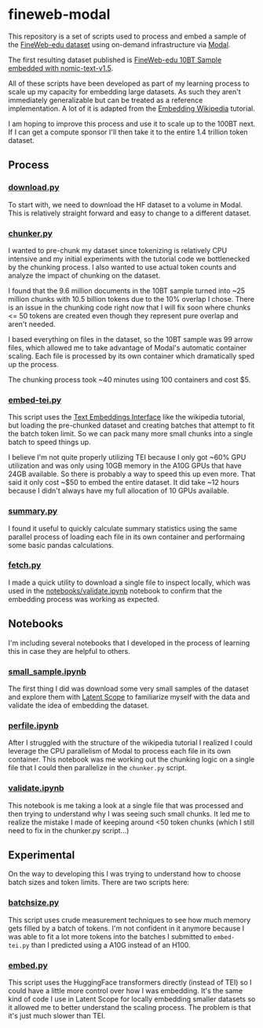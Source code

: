 # fineweb-modal

This repository is a set of scripts used to process and embed a sample of the [FineWeb-edu dataset](https://huggingface.co/datasets/HuggingFaceFW/fineweb-edu) using on-demand infrastructure via [Modal](https://modal.com).

The first resulting dataset published is [FineWeb-edu 10BT Sample embedded with nomic-text-v1.5](https://huggingface.co/datasets/enjalot/fineweb-edu-sample-10BT-chunked-500-nomic-text-v1.5).

All of these scripts have been developed as part of my learning process to scale up my capacity for embedding large datasets. 
As such they aren't immediately generalizable but can be treated as a reference implementation. A lot of it is adapted from the [Embedding Wikipedia](https://modal.com/blog/embedding-wikipedia) tutorial.

I am hoping to improve this process and use it to scale up to the 100BT next. If I can get a compute sponsor I'll then take it to the entire 1.4 trillion token dataset.


## Process

### [download.py](download.py)
To start with, we need to download the HF dataset to a volume in Modal. This is relatively straight forward and easy to change to a different dataset.

### [chunker.py](chunker.py)
I wanted to pre-chunk my dataset since tokenizing is relatively CPU intensive and my initial experiments with the tutorial code we bottlenecked by the chunking process. I also wanted to use actual token counts and analyze the impact of chunking on the dataset.

I found that the 9.6 million documents in the 10BT sample turned into ~25 million chunks with 10.5 billion tokens due to the 10% overlap I chose. There is an issue in the chunking code right now that I will fix soon where chunks <= 50 tokens are created even though they represent pure overlap and aren't needed.

I based everything on files in the dataset, so the 10BT sample was 99 arrow files, which allowed me to take advantage of Modal's automatic container scaling. Each file is processed by its own container which dramatically sped up the process.

The chunking process took ~40 minutes using 100 containers and cost $5.

### [embed-tei.py](embed-tei.py)
This script uses the [Text Embeddings Interface](https://huggingface.co/docs/text-embeddings-inference/en/index) like the wikipedia tutorial, but loading the pre-chunked dataset and creating batches that attempt to fit the batch token limit. So we can pack many more small chunks into a single batch to speed things up.

I believe I'm not quite properly utilizing TEI because I only got ~60% GPU utilization and was only using 10GB memory in the A10G GPUs that have 24GB available. So there is probably a way to speed this up even more. That said it only cost ~$50 to embed the entire dataset. It did take ~12 hours because I didn't always have my full allocation of 10 GPUs available.

### [summary.py](summary.py)
I found it useful to quickly calculate summary statistics using the same parallel process of loading each file in its own container and performaing some basic pandas calculations.

### [fetch.py](fetch.py)
I made a quick utility to download a single file to inspect locally, which was used in the [notebooks/validate.ipynb](notebooks/validate.ipynb) notebook to confirm that the embedding process was working as expected.


## Notebooks
I'm including several notebooks that I developed in the process of learning this in case they are helpful to others.

### [small_sample.ipynb](notebooks/small_sample.ipynb)
The first thing I did was download some very small samples of the dataset and explore them with [Latent Scope](https://github.com/enjalot/latent-scope) to familiarize myself with the data and validate the idea of embedding the dataset.

### [perfile.ipynb](notebooks/perfile.ipynb)
After I struggled with the structure of the wikipedia tutorial I realized I could leverage the CPU parallelism of Modal to process each file in its own container. This notebook was me working out the chunking logic on a single file that I could then parallelize in the `chunker.py` script.

### [validate.ipynb](notebooks/validate.ipynb)
This notebook is me taking a look at a single file that was processed and then trying to understand why I was seeing such small chunks. It led me to realize the mistake I made of keeping around <50 token chunks (which I still need to fix in the chunker.py script...)

## Experimental
On the way to developing this I was trying to understand how to choose batch sizes and token limits. There are two scripts here:

### [batchsize.py](experimental/batchsize.py)
This script uses crude measurement techniques to see how much memory gets filled by a batch of tokens. I'm not confident in it anymore because I was able to fit a lot more tokens into the batches I submitted to `embed-tei.py` than I predicted using a A10G instead of an H100.

### [embed.py](experimental/embed.py)
This script uses the HuggingFace transformers directly (instead of TEI) so I could have a little more control over how I was embedding. It's the same kind of code I use in Latent Scope for locally embedding smaller datasets so it allowed me to better understand the scaling process.
The problem is that it's just much slower than TEI.
